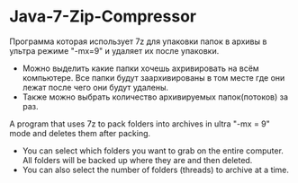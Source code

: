 # Java-7-Zip-Compressor
Программа которая использует 7z для упаковки папок в архивы в ультра режиме "-mx=9" и удаляет их после упаковки.
- Можно выделить какие папки хочешь ахривировать на всём компьютере. Все папки будут заархивированы в том месте где они лежат после чего они будут удалены.
- Также можно выбрать количество архивируемых папок(потоков) за раз.

A program that uses 7z to pack folders into archives in ultra "-mx = 9" mode and deletes them after packing.
- You can select which folders you want to grab on the entire computer. All folders will be backed up where they are and then deleted.
- You can also select the number of folders (threads) to archive at a time.

